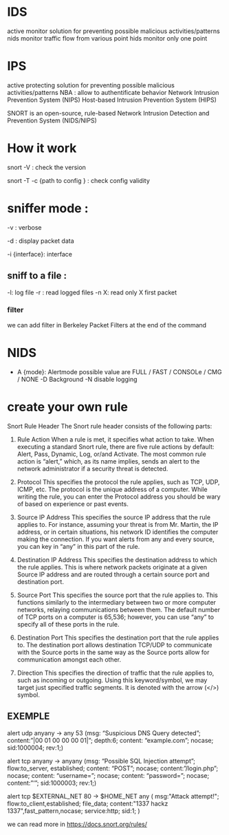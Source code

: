 # IDS 
active monitor solution for preventing possible malicious activities/patterns
nids monitor traffic flow from various point
hids monitor only one point
# IPS
active protecting solution for preventing possible malicious activities/patterns
NBA : allow to authentificate behavior 
Network Intrusion Prevention System (NIPS)
Host-based Intrusion Prevention System (HIPS)

SNORT is an open-source, rule-based Network Intrusion Detection and Prevention System (NIDS/NIPS)

# How it work 

snort -V : check the version 

snort -T -c {path to config } : check config validity 


# sniffer mode : 

-v : verbose 

-d : display packet data 

-i {interface}: interface

## sniff to a file : 

 -l: log file 
 -r  : read logged files
 -n X: read only X first packet

### filter 
we can add filter in  Berkeley Packet Filters  at the end of the command

# NIDS

- A {mode}: Alertmode possible value are FULL / FAST / CONSOLe / CMG / NONE
-D Background
-N disable logging


# create your own rule 

Snort Rule Header
The Snort rule header consists of the following parts:

1. Rule Action
When a rule is met, it specifies what action to take. When executing a standard Snort rule, there are five rule actions by default: Alert, Pass, Dynamic, Log, or/and Activate. The most common rule action is “alert,” which, as its name implies, sends an alert to the network administrator if a security threat is detected.

2. Protocol
This specifies the protocol the rule applies, such as TCP, UDP, ICMP, etc. The protocol is the unique address of a computer. While writing the rule, you can enter the Protocol address you should be wary of based on experience or past events.

3. Source IP Address
This specifies the source IP address that the rule applies to. For instance, assuming your threat is from Mr. Martin, the IP address, or in certain situations, his network ID identifies the computer making the connection. If you want alerts from any and every source, you can key in “any” in this part of the rule.

4. Destination IP Address
This specifies the destination address to which the rule applies. This is where network packets originate at a given Source IP address and are routed through a certain source port and destination port.

5. Source Port
This specifies the source port that the rule applies to. This functions similarly to the intermediary between two or more computer networks, relaying communications between them. The default number of TCP ports on a computer is 65,536; however, you can use “any” to specify all of these ports in the rule.

6. Destination Port
This specifies the destination port that the rule applies to. The destination port allows destination TCP/UDP to communicate with the Source ports in the same way as the Source ports allow for communication amongst each other.

7. Direction
This specifies the direction of traffic that the rule applies to, such as incoming or outgoing. Using this keyword/symbol, we may target just specified traffic segments. It is denoted with the arrow (</>) symbol. 

## EXEMPLE

alert udp anyany -> any 53 (msg: “Suspicious DNS Query detected”; content:”|00 01 00 00 00 01|”; depth:6; content: “example.com”; nocase; sid:1000004; rev:1;)

alert tcp anyany -> anyany (msg: “Possible SQL Injection attempt”; flow:to_server, established; content: “POST”; nocase; content:”/login.php”; nocase; content: “username=”; nocase; content: “password=”; nocase; content:”‘”; sid:1000003; rev:1;)

alert tcp $EXTERNAL_NET 80 -> $HOME_NET any
(
    msg:"Attack attempt!";
    flow:to_client,established;
    file_data;
    content:"1337 hackz 1337",fast_pattern,nocase;
    service:http;
    sid:1;
)

we can read more in https://docs.snort.org/rules/